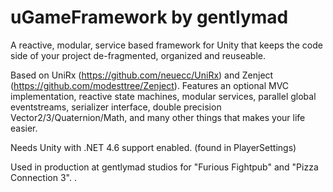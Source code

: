 # uGameFramework by gentlymad

A reactive, modular, service based framework for Unity that keeps the code side of your project de-fragmented, organized and reuseable.

Based on UniRx (https://github.com/neuecc/UniRx) and Zenject (https://github.com/modesttree/Zenject).
Features an optional MVC implementation, reactive state machines, modular services, parallel global eventstreams, serializer interface, double precision Vector2/3/Quaternion/Math, and many other things that makes your life easier.

Needs Unity with .NET 4.6 support enabled. (found in PlayerSettings)

Used in production at gentlymad studios for "Furious Fightpub" and "Pizza Connection 3".
.